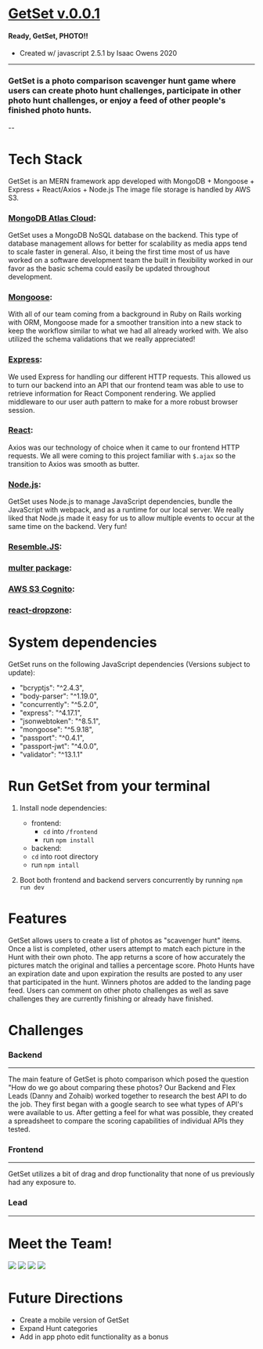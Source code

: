 # [GetSet v.0.0.1](https://getsetapp.herokuapp.com/) 
#### Ready, GetSet, PHOTO!!


* Created w/ javascript 2.5.1 by Isaac Owens 2020
---
### GetSet is a photo comparison scavenger hunt game where users can create photo hunt challenges, participate in other photo hunt challenges, or enjoy a feed of other people's finished photo hunts.

--
# Tech Stack
GetSet is an MERN framework app developed with MongoDB + Mongoose + Express + React/Axios + Node.js
The image file storage is handled by AWS S3.

### [MongoDB Atlas Cloud](https://docs.mongodb.com/cloud/):
GetSet uses a MongoDB NoSQL database on the backend.  This type of database management allows for better for scalability as media apps tend to scale faster in general.  Also, it being the first time most of us have worked on a software development team the built in flexibility worked in our favor as the basic schema could easily be updated throughout development.

### [Mongoose](https://mongoosejs.com/):
With all of our team coming from a background in Ruby on Rails working with ORM, Mongoose made for a smoother transition into a new stack to keep the workflow similar to what we had all already worked with.  We also utilized the schema validations that we really appreciated!

### [Express](https://expressjs.com/en/starter/installing.html):
We used Express for handling our different HTTP requests.  This allowed us to turn our backend into an API that our frontend team was able to use to retrieve information for React Component rendering. We applied middleware to our user auth pattern to make for a more robust browser session.

### [React](https://reactjs.org/docs/getting-started.html): 
Axios was our technology of choice when it came to our frontend HTTP requests.  We all were coming to this project familiar with `$.ajax` so the transition to Axios was smooth as butter.

### [Node.js](https://nodejs.org/en/about/):
GetSet uses Node.js to manage JavaScript dependencies, bundle the JavaScript with webpack, and as a runtime for our local server.  We really liked that Node.js made it easy for us to allow multiple events to occur at the same time on the backend.  Very fun!

### [Resemble.JS](https://github.com/rsmbl/Resemble.js):

### [multer package](https://www.npmjs.com/package/multer):

### [AWS S3 Cognito](https://aws.amazon.com/cognito/):

### [react-dropzone](https://react-dropzone.js.org/):

# System dependencies
GetSet runs on the following JavaScript dependencies (Versions subject to update):
  - "bcryptjs": "^2.4.3",
  - "body-parser": "^1.19.0",
  - "concurrently": "^5.2.0",
  - "express": "^4.17.1",
  - "jsonwebtoken": "^8.5.1",
  - "mongoose": "^5.9.18",
  - "passport": "^0.4.1",
  - "passport-jwt": "^4.0.0",
  - "validator": "^13.1.1"

# Run GetSet from your terminal
1. Install node dependencies:
    - frontend:
      * `cd` into `/frontend`
      * run `npm install`
    - backend:
     * `cd` into root directory
     * run `npm intall`
     
2. Boot both frontend and backend servers concurrently by running `npm run dev`

# Features
GetSet allows users to create a list of photos as "scavenger hunt" items.  Once a list is completed, other users attempt to match each picture in the Hunt with their own photo.  The app returns a score of how accurately the pictures match the original and tallies a percentage score.  Photo Hunts have an expiration date and upon expiration the results are posted to any user that participated in the hunt.  Winners photos are added to the landing page feed.  Users can comment on other photo challenges as well as save challenges they are currently finishing or already have finished.

# Challenges
### Backend
---
The main feature of GetSet is photo comparison which posed the question "How do we go about comparing these photos?  Our Backend and Flex Leads (Danny and Zohaib) worked together to research the best API to do the job.  They first began with a google search to see what types of API's were available to us.  After getting a feel for what was possible, they created a spreadsheet to compare the scoring capabilities of individual APIs they tested.

### Frontend
---
GetSet utilizes a bit of drag and drop functionality that none of us previously had any exposure to. 


### Lead
---


# Meet the Team!
![](frontend/public/zohaib.png) ![](frontend/public/kevin.png) ![](frontend/public/isaac.png) ![](frontend/public/logo192.png)
  
# Future Directions
  * Create a mobile version of GetSet
  * Expand Hunt categories
  * Add in app photo edit functionality as a bonus
  
